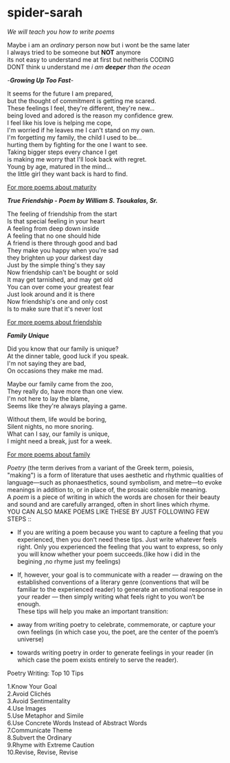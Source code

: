 # spider-sarah
*We will teach you how to write poems*  

Maybe i am an *ordinary* person now but i wont be the  same later  
I always tried to be someone but **NOT** anymore  
its not easy to understand me at first but neitheris CODING  
DONT think u understand me *i am **deeper** than the ocean*  

*-**Growing Up Too Fast**-*


It seems for the future I am prepared,  
but the thought of commitment is getting me scared.  
These feelings I feel, they're different, they're new...  
being loved and adored is the reason my confidence grew.  
I feel like his love is helping me cope,  
I'm worried if he leaves me I can't stand on my own.  
I'm forgetting my family, the child I used to be...  
hurting them by fighting for the one I want to see.  
Taking bigger steps every chance I get  
is making me worry that I'll look back with regret.  
Young by age, matured in the mind...  
the little girl they want back is hard to find.  



[For more poems about maturity](https://www.familyfriendpoems.com/poems/teen/growing-up/)  


*_**True Friendship - Poem by William S. Tsoukalas, Sr.**_*
 
The feeling of friendship from the start  
Is that special feeling in your heart  
A feeling from deep down inside  
A feeling that no one should hide  
A friend is there through good and bad  
They make you happy when you're sad  
they brighten up your darkest day  
Just by the simple thing's they say  
Now friendship can't be bought or sold  
It may get tarnished, and may get old  
You can over come your greatest fear  
Just look around and it is there  
Now friendship's one and only cost  
Is to make sure that it's never lost   



[For more poems about friendship](https://www.poemhunter.com/poems/friendship/)


*_**Family Unique**_*

Did you know that our family is unique?  
At the dinner table, good luck if you speak.   
I'm not saying they are bad,  
On occasions they make me mad.  

Maybe our family came from the zoo,  
They really do, have more than one view.  
I'm not here to lay the blame,  
Seems like they're always playing a game.  

Without them, life would be boring,  
Silent nights, no more snoring.  
What can I say, our family is unique,  
I might need a break, just for a week.  


[For more poems about family](http://www.anitapoems.com/poems-about-family.html)  


*Poetry* (the term derives from a variant of the Greek term, poiesis, "making") is a form of literature that uses aesthetic and rhythmic qualities of language—such as phonaesthetics, sound symbolism, and metre—to evoke meanings in addition to, or in place of, the prosaic ostensible meaning.  
A *poem* is a piece of writing in which the words are chosen for their beauty and sound and are carefully arranged, often in short lines which rhyme.  
YOU CAN ALSO MAKE POEMS LIKE THESE BY JUST FOLLOWING FEW STEPS ::  

+ If you are writing a poem because you want to capture a feeling that you experienced, then you don’t need these tips. Just write whatever feels right. Only you experienced the feeling that you want to express, so only you will know whether your poem succeeds.(like how i did in the begining ,no rhyme just my feelings)  

+ If, however, your goal is to communicate with a reader — drawing on the established conventions of a literary genre (conventions that will be familiar to the experienced reader) to generate an emotional response in your reader — then simply writing what feels right to you won’t be enough.  
These tips will help you make an important transition:  

+ away from writing poetry to celebrate, commemorate, or capture your own feelings (in which case you, the poet, are the center of the poem’s universe)  
+ towards writing poetry in order to generate feelings in your reader (in which case the poem exists entirely to serve the reader).  

Poetry Writing: Top 10 Tips  

1.Know Your Goal    
2.Avoid Clichés  
3.Avoid Sentimentality  
4.Use Images  
5.Use Metaphor and Simile  
6.Use Concrete Words Instead of Abstract Words  
7.Communicate Theme  
8.Subvert the Ordinary  
9.Rhyme with Extreme Caution  
10.Revise, Revise, Revise  
